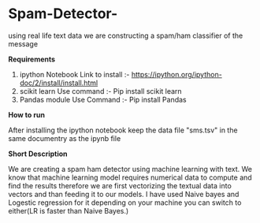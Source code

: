 # Spam-Detector-
using real life text data we are constructing a spam/ham classifier of the message

**Requirements**
1. ipython Notebook Link to install :- https://ipython.org/ipython-doc/2/install/install.html
2. scikit learn Use command :- Pip install scikit learn
3. Pandas module Use Command :- Pip install Pandas

**How to run**

After installing the ipython notebook keep the data file "sms.tsv" in the same documentry as the ipynb file

**Short Description**

We are creating a spam ham detector using machine learning with text.
We know that machine learning model requires numerical data to compute and find the results therefore we are first vectorizing the
textual data into vectors and than feeding it to our models.
I have used Naive bayes and Logestic regression for it depending on your machine you can switch to either(LR is faster than Naive Bayes.)


